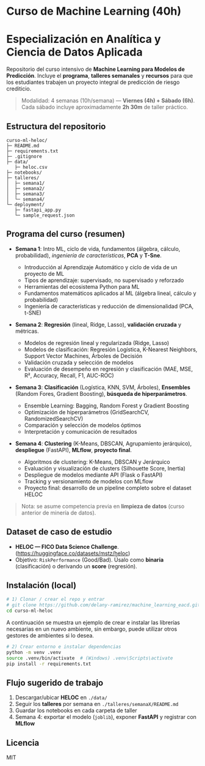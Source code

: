 # Curso de Machine Learning (40h)
# Especialización en Analítica y Ciencia de Datos Aplicada


Repositorio del curso intensivo de **Machine Learning para Modelos de Predicción**.
Incluye el **programa**, **talleres semanales** y **recursos** para que los estudiantes trabajen un proyecto integral
de predicción de riesgo crediticio.

> Modalidad: 4 semanas (10h/semana) — **Viernes (4h) + Sábado (6h)**.  
> Cada sábado incluye aproximadamente **2h 30m** de taller práctico.

## Estructura del repositorio
```
curso-ml-heloc/
├─ README.md
├─ requirements.txt
├─ .gitignore
├─ data/   
   ├─ heloc.csv
├─ notebooks/          
├─ talleres/
│  ├─ semana1/
│  ├─ semana2/
│  ├─ semana3/
│  └─ semana4/
└─ deployment/
   ├─ fastapi_app.py
   └─ sample_request.json
```

## Programa del curso (resumen)
- **Semana 1**: Intro ML, ciclo de vida, fundamentos (álgebra, cálculo, probabilidad), *ingeniería de características*, **PCA** y **T-Sne**.  
   -	Introducción al Aprendizaje Automático y ciclo de vida de un proyecto de ML
   -	Tipos de aprendizaje: supervisado, no supervisado y reforzado
   -	Herramientas del ecosistema Python para ML
   -	Fundamentos matemáticos aplicados al ML (álgebra lineal, cálculo y probabilidad)
   -	Ingeniería de características y reducción de dimensionalidad (PCA, t-SNE)

- **Semana 2**: **Regresión** (lineal, Ridge, Lasso), **validación cruzada** y métricas.  
   - Modelos de regresión lineal y regularizada (Ridge, Lasso)
   - Modelos de clasificación: Regresión Logística, K-Nearest Neighbors, Support Vector Machines, Árboles de Decisión
   - Validación cruzada y selección de modelos
   - Evaluación de desempeño en regresión y clasificación (MAE, MSE, R², Accuracy, Recall, F1, AUC-ROC)


- **Semana 3**: **Clasificación** (Logística, KNN, SVM, Árboles), **Ensembles** (Random Fores, Gradient Boosting), **búsqueda de hiperparámetros**.  
   - Ensemble Learning: Bagging, Random Forest y Gradient Boosting
   - Optimización de hiperparámetros (GridSearchCV, RandomizedSearchCV)
   - Comparación y selección de modelos óptimos
   - Interpretación y comunicación de resultados

- **Semana 4**: **Clustering** (K-Means, DBSCAN, Agrupamiento jerárquico), **despliegue** (FastAPI), **MLflow**, **proyecto final**.
   - Algoritmos de clustering: K-Means, DBSCAN y Jerárquico
   - Evaluación y visualización de clusters (Silhouette Score, Inertia)
   - Despliegue de modelos mediante API (Flask o FastAPI)
   - Tracking y versionamiento de modelos con MLflow
   - Proyecto final: desarrollo de un pipeline completo sobre el dataset HELOC

> Nota: se asume competencia previa en **limpieza de datos** (curso anterior de minería de datos).

## Dataset de caso de estudio
- **HELOC — FICO Data Science Challenge**. (https://huggingface.co/datasets/mstz/heloc) 
- Objetivo: `RiskPerformance` (Good/Bad). Úsalo como **binaria** (clasificación) o derivando un **score** (regresión).

## Instalación (local)
```bash
# 1) Clonar / crear el repo y entrar
# git clone https://github.com/delany-ramirez/machine_learning_eacd.git
cd curso-ml-heloc
```
A continuación se muestra un ejemplo de crear e instalar las librerías necesarias en un nuevo ambiente, sin embargo, puede utilizar otros gestores de ambientes si lo desea.

```bash
# 2) Crear entorno e instalar dependencias
python -m venv .venv
source .venv/bin/activate  # (Windows) .venv\Scripts\activate
pip install -r requirements.txt
```

## Flujo sugerido de trabajo
1. Descargar/ubicar **HELOC** en `./data/`  
2. Seguir los **talleres** por semana en `./talleres/semanaX/README.md`  
3. Guardar los notebooks en cada carpeta de taller  
4. Semana 4: exportar el modelo (`joblib`), exponer **FastAPI** y registrar con **MLflow**

## Licencia
MIT
